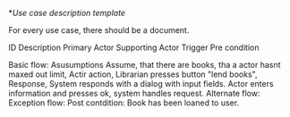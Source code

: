 **Use case description template*

For every use case, there should be a document.

ID
Description
Primary Actor
Supporting Actor
Trigger
Pre condition

Basic flow:
Asusumptions
	Assume, that there are books, tha a actor hasnt maxed out limit, 
	Actir action, Librarian presses button "lend books", Response, System responds with a dialog with input fields.
	Actor enters information and presses ok, system handles request.
Alternate flow:
Exception flow:
Post contdition: Book has been loaned to user. 